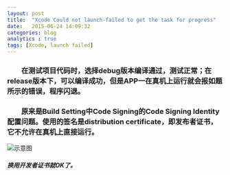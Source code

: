 ```yaml
---
layout: post
title:  "Xcode Could not launch-failed to get the task for progress"
date:   2015-06-24 14:09:32
categories: blog
analytics : true
tags: [Xcode, launch failed]
---
```


### 　　在测试项目代码时，选择debug版本编译通过，测试正常；在release版本下，可以编译成功，但是APP一在真机上运行就会报如题所示的错误，程序闪退。


### 　　原来是Build Setting中Code Signing的Code Signing Identity配置问题。使用的签名是distribution certificate，即发布者证书，它不允许在真机上直接运行。


![示意图](http://ww1.sinaimg.cn/large/0069kYsZjw1etf8cztv0qj30ic05hgm9.jpg)


#### ***换用开发者证书就OK了。***

